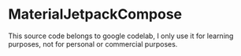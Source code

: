 # MaterialJetpackCompose
This source code belongs to google codelab, I only use it for learning purposes, not for personal or commercial purposes.
